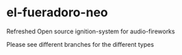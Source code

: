# el-fueradoro-neo
Refreshed Open source ignition-system for audio-fireworks

Please see different branches for the different types
